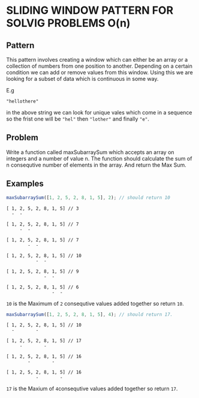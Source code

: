 # SLIDING WINDOW PATTERN FOR SOLVIG PROBLEMS O(n)

## Pattern

This pattern involves creating a window which can either be an array or a collection of numbers from one position to another. Depending on a certain condition we can add or remove values from this window. Using this we are looking for a subset of data which is continuous in some way.

E.g

```
"hellothere"
```

in the above string we can look for unique vales which come in a sequence so the frist one will be `"hel"` then `"lother"` and finally `"e"`.

## Problem

Write a function called maxSubarraySum which accepts an array on integers and a number of value n. The function should calculate the sum of n consequtive number of elements in the array. And return the Max Sum.

## Examples

```javascript
maxSubarraySum([1, 2, 5, 2, 8, 1, 5], 2); // should return 10
```

```
[ 1, 2, 5, 2, 8, 1, 5] // 3
  -  -

[ 1, 2, 5, 2, 8, 1, 5] // 7
     -  -

[ 1, 2, 5, 2, 8, 1, 5] // 7
        -  -

[ 1, 2, 5, 2, 8, 1, 5] // 10
           -  -

[ 1, 2, 5, 2, 8, 1, 5] // 9
              -  -

[ 1, 2, 5, 2, 8, 1, 5] // 6
                 -  -
```

`10` is the Maximum of `2` consequtive values added together so return `10`.

```javascript
maxSubarraySum([1, 2, 5, 2, 8, 1, 5], 4); // should return 17.
```

```
[ 1, 2, 5, 2, 8, 1, 5] // 10
  -        -

[ 1, 2, 5, 2, 8, 1, 5] // 17
     -        -

[ 1, 2, 5, 2, 8, 1, 5] // 16
        -        -

[ 1, 2, 5, 2, 8, 1, 5] // 16
           -        -
```

`17` is the Maxium of `4`consequtive values added together so return `17`.

